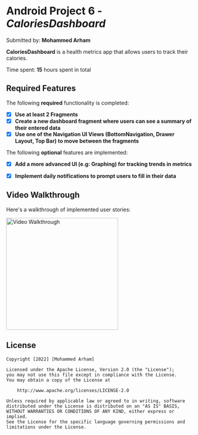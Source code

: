 # Android Project 6 - *CaloriesDashboard*

Submitted by: **Mohammed Arham**

**CaloriesDashboard** is a health metrics app that allows users to track their calories. 

Time spent: **15** hours spent in total

## Required Features

The following **required** functionality is completed:

- [X] **Use at least 2 Fragments**
- [X] **Create a new dashboard fragment where users can see a summary of their entered data**
- [X] **Use one of the Navigation UI Views (BottomNavigation, Drawer Layout, Top Bar) to move between the fragments**

The following **optional** features are implemented:

- [X] **Add a more advanced UI (e.g: Graphing) for tracking trends in metrics**
- [X] **Implement daily notifications to prompt users to fill in their data**


## Video Walkthrough

Here's a walkthrough of implemented user stories:

<img src='https://github.com/HeartArmy/CaloriesDashboard/blob/main/Walkthrough.gif' title='Video Walkthrough' width='300px' alt='Video Walkthrough' />


## License

    Copyright [2022] [Mohammed Arham]

    Licensed under the Apache License, Version 2.0 (the "License");
    you may not use this file except in compliance with the License.
    You may obtain a copy of the License at

        http://www.apache.org/licenses/LICENSE-2.0

    Unless required by applicable law or agreed to in writing, software
    distributed under the License is distributed on an "AS IS" BASIS,
    WITHOUT WARRANTIES OR CONDITIONS OF ANY KIND, either express or implied.
    See the License for the specific language governing permissions and
    limitations under the License.
